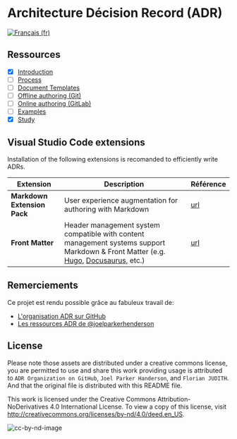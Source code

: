 # Architecture Décision Record (ADR)

[![Français (fr)](https://img.shields.io/badge/lang-fr-blue.svg)](/README.md)

## Ressources

* [x] [Introduction](/docs/adrs/README.en.md)
* [ ] [Process](/docs/adrs/process.en.md)
* [ ] [Document Templates](/docs/adrs/templates)
* [ ] [Offline authoring (Git)](docs/adrs/instructions/offline_git.en.md)
* [ ] [Online authoring (GitLab)](docs/adrs/instructions/online-gitlab.en.md)
* [ ] [Examples](/docs/adrs/examples)
* [x] [Study](/docs/adrs/study.en.md)

## Visual Studio Code extensions

Installation of the following extensions is recomanded to efficiently write ADRs.

| Extension | Description | Référence |
| --- | --- | --- |
| **Markdown Extension Pack** | User experience augmentation for authoring with Markdown | [url](https://marketplace.visualstudio.com/items?itemName=bat67.markdown-extension-pack) |
| **Front Matter** | Header management system compatible with content management systems support Markdown & Front Matter (e.g. [Hugo](https://gohugo.io/), [Docusaurus](https://docusaurus.io/), etc.) | [url](https://marketplace.visualstudio.com/items?itemName=eliostruyf.vscode-front-matter) |

## Remerciements

Ce projet est rendu possible grâce au fabuleux travail de:

* [L'organisation ADR sur GitHub](https://github.com/adr)
* [Les ressources ADR de @joelparkerhenderson](https://github.com/joelparkerhenderson/architecture-decision-record)

## License

Please note those assets are distributed under a creative commons license, you are permitted to use and share this work providing usage is attributed to `ADR Organization on GitHub`, `Joel Parker Handerson`, and `Florian JUDITH`. And that the original file is distributed with this README file.

This work is licensed under the Creative Commons Attribution-NoDerivatives 4.0 International License. To view a copy of this license, visit <http://creativecommons.org/licenses/by-nd/4.0/deed.en_US>.

![cc-by-nd-image](https://licensebuttons.net/l/by-nd/4.0/88x31.png)

